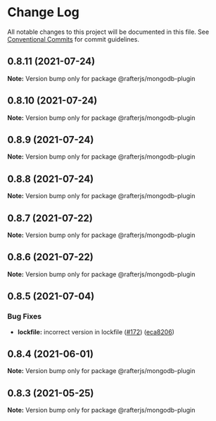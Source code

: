 # Change Log

All notable changes to this project will be documented in this file.
See [Conventional Commits](https://conventionalcommits.org) for commit guidelines.

## 0.8.11 (2021-07-24)

**Note:** Version bump only for package @rafterjs/mongodb-plugin





## 0.8.10 (2021-07-24)

**Note:** Version bump only for package @rafterjs/mongodb-plugin





## 0.8.9 (2021-07-24)

**Note:** Version bump only for package @rafterjs/mongodb-plugin





## 0.8.8 (2021-07-24)

**Note:** Version bump only for package @rafterjs/mongodb-plugin





## 0.8.7 (2021-07-22)

**Note:** Version bump only for package @rafterjs/mongodb-plugin





## 0.8.6 (2021-07-22)

**Note:** Version bump only for package @rafterjs/mongodb-plugin





## 0.8.5 (2021-07-04)


### Bug Fixes

* **lockfile:** incorrect version in lockfile ([#172](https://github.com/rafterjs/rafter/issues/172)) ([eca8206](https://github.com/rafterjs/rafter/commit/eca820680574c45714a5cf56560b5f41a1553fa1))





## 0.8.4 (2021-06-01)

**Note:** Version bump only for package @rafterjs/mongodb-plugin

## 0.8.3 (2021-05-25)

**Note:** Version bump only for package @rafterjs/mongodb-plugin
